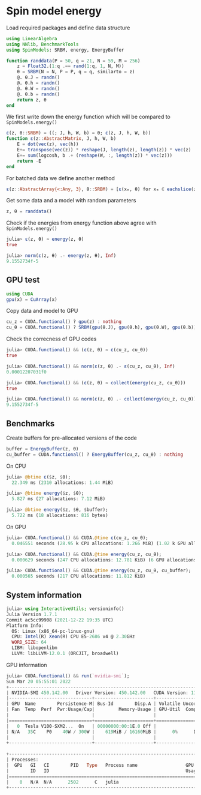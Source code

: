 # Spin model energy

Load required packages and define data structure 
```julia
using LinearAlgebra
using NNlib, BenchmarkTools
using SpinModels: SRBM, energy, EnergyBuffer

function randdata(P = 50, q = 21, N = 59, M = 256)
    z = Float32.(1:q .== rand(1:q, 1, N, M))
    θ = SRBM(N = N, P = P, q = q, similarto = z)
    @. θ.J = randn()
    @. θ.h = randn()
    @. θ.W = randn()
    @. θ.b = randn()
    return z, θ
end
```




We first write down the energy function which will be compared to `SpinModels.energy()`
```julia
ε(z, θ::SRBM) = ((; J, h, W, b) = θ; ε(z, J, h, W, b))
function ε(z::AbstractMatrix, J, h, W, b)
    E = dot(vec(z), vec(h))
    E+= transpose(vec(z)) * reshape(J, length(z), length(z)) * vec(z)
    E+= sum(logcosh, b .+ (reshape(W, :, length(z)) * vec(z)))
    return -E
end
```



For batched data we define another method
```julia
ε(z::AbstractArray{<:Any, 3}, θ::SRBM) = [ε(xₘ, θ) for xₘ ∈ eachslice(z; dims = 3)]
```




Get some data and a model with random parameters
```julia
z, θ = randdata()
```




Check if the energies from energy function above agree with `SpinModels.energy()`
```julia
julia> ε(z, θ) ≈ energy(z, θ)
true

julia> norm(ε(z, θ) .- energy(z, θ), Inf)
9.1552734f-5
```



## GPU test

```julia
using CUDA
gpu(x) = CuArray(x)
```




Copy data and model to GPU
```julia
cu_z = CUDA.functional() ? gpu(z) : nothing
cu_θ = CUDA.functional() ? SRBM(gpu(θ.J), gpu(θ.h), gpu(θ.W), gpu(θ.b)) : nothing
```




Check the correcness of GPU codes
```julia
julia> CUDA.functional() && (ε(z, θ) ≈ ε(cu_z, cu_θ))
true

julia> CUDA.functional() && norm(ε(z, θ) .- ε(cu_z, cu_θ), Inf)
0.00012207031f0
```

```julia
julia> CUDA.functional() && (ε(z, θ) ≈ collect(energy(cu_z, cu_θ)))
true

julia> CUDA.functional() && norm(ε(z, θ) .- collect(energy(cu_z, cu_θ)), Inf)
9.1552734f-5
```



## Benchmarks

Create buffers for pre-allocated versions of the code
```julia
buffer = EnergyBuffer(z, θ)
cu_buffer = CUDA.functional() ? EnergyBuffer(cu_z, cu_θ) : nothing
```




On CPU
```julia
julia> @btime ε($z, $θ);                                               # Explicit code (defined above)
  22.349 ms (2310 allocations: 1.44 MiB)

julia> @btime energy($z, $θ);                                          # From `SpinModels`
  5.827 ms (27 allocations: 7.12 MiB)

julia> @btime energy($z, $θ, $buffer);                                 # From `SpinModels` (pre-allocated)
  5.722 ms (18 allocations: 816 bytes)
```



On GPU
```julia
julia> CUDA.functional() && CUDA.@time ε(cu_z, cu_θ);                  # Explicit code (defined above)
  0.046551 seconds (28.95 k CPU allocations: 1.266 MiB) (1.02 k GPU allocations: 1.309 MiB, 12.40% memmgmt time)

julia> CUDA.functional() && CUDA.@time energy(cu_z, cu_θ);             # From `SpinModels`
  0.000629 seconds (247 CPU allocations: 12.781 KiB) (6 GPU allocations: 7.118 MiB, 8.74% memmgmt time)

julia> CUDA.functional() && CUDA.@time energy(cu_z, cu_θ, cu_buffer);  # From `SpinModels` (pre-allocated)
  0.000565 seconds (217 CPU allocations: 11.812 KiB)
```



## System information


```julia
julia> using InteractiveUtils; versioninfo()
Julia Version 1.7.1
Commit ac5cc99908 (2021-12-22 19:35 UTC)
Platform Info:
  OS: Linux (x86_64-pc-linux-gnu)
  CPU: Intel(R) Xeon(R) CPU E5-2686 v4 @ 2.30GHz
  WORD_SIZE: 64
  LIBM: libopenlibm
  LLVM: libLLVM-12.0.1 (ORCJIT, broadwell)
```


GPU information
```julia
julia> CUDA.functional() && run(`nvidia-smi`);
Sun Mar 20 05:55:01 2022       
+-----------------------------------------------------------------------------+
| NVIDIA-SMI 450.142.00   Driver Version: 450.142.00   CUDA Version: 11.0     |
|-------------------------------+----------------------+----------------------+
| GPU  Name        Persistence-M| Bus-Id        Disp.A | Volatile Uncorr. ECC |
| Fan  Temp  Perf  Pwr:Usage/Cap|         Memory-Usage | GPU-Util  Compute M. |
|                               |                      |               MIG M. |
|===============================+======================+======================|
|   0  Tesla V100-SXM2...  On   | 00000000:00:1E.0 Off |                    0 |
| N/A   35C    P0    40W / 300W |    619MiB / 16160MiB |      0%      Default |
|                               |                      |                  N/A |
+-------------------------------+----------------------+----------------------+
                                                                               
+-----------------------------------------------------------------------------+
| Processes:                                                                  |
|  GPU   GI   CI        PID   Type   Process name                  GPU Memory |
|        ID   ID                                                   Usage      |
|=============================================================================|
|    0   N/A  N/A      2502      C   julia                             617MiB |
+-----------------------------------------------------------------------------+
```
